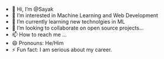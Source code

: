 - 👋 Hi, I’m @Sayak
- 👀 I’m interested in Machine Learning and Web Development
- 🌱 I’m currently learning new technolgies in ML
- 💞️ I’m looking to collaborate on open source projects...
- 📫 How to reach me ...
- 😄 Pronouns: He/Him
- ⚡ Fun fact: I am serious about my career.

<!---
TechSayak/TechSayak is a ✨ special ✨ repository because its `README.md` (this file) appears on your GitHub profile.
You can click the Preview link to take a look at your changes.
--->
